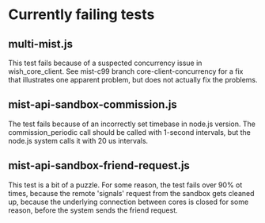 # Currently failing tests

## multi-mist.js

This test fails because of a suspected concurrency issue in
wish_core_client. See mist-c99 branch core-client-concurrency for a fix
that illustrates one apparent problem, but does not actually fix the
problems.

## mist-api-sandbox-commission.js

The test fails because of an incorrectly set timebase in node.js
version. The commission_periodic call should be called with 1-second
intervals, but the node.js system calls it with 20 us intervals.

## mist-api-sandbox-friend-request.js

This test is a bit of a puzzle. For some reason, the test fails over 90%
ot times, because the remote 'signals' request from the sandbox gets
cleaned up, because the underlying connection between cores 
is closed for some reason, before the system sends the friend request.



